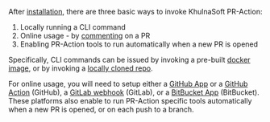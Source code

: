 
After [installation](https://pr-action.khulnasoft.com/installation/), there are three basic ways to invoke KhulnaSoft PR-Action:

1. Locally running a CLI command
2. Online usage - by [commenting](https://github.com/Pr-action/pr-action/pull/229#issuecomment-1695021901) on a PR
3. Enabling PR-Action tools to run automatically when a new PR is opened


Specifically, CLI commands can be issued by invoking a pre-built [docker image](https://pr-action.khulnasoft.com/installation/locally/#using-docker-image), or by invoking a [locally cloned repo](https://pr-action.khulnasoft.com/installation/locally/#run-from-source).

For online usage, you will need to setup either a [GitHub App](https://pr-action.khulnasoft.com/installation/github/#run-as-a-github-app) or a [GitHub Action](https://pr-action.khulnasoft.com/installation/github/#run-as-a-github-action) (GitHub), a [GitLab webhook](https://pr-action.khulnasoft.com/installation/gitlab/#run-a-gitlab-webhook-server) (GitLab), or a [BitBucket App](https://pr-action.khulnasoft.com/installation/bitbucket/#run-using-khulnasoft-hosted-bitbucket-app) (BitBucket).
These platforms also enable to run PR-Action specific tools automatically when a new PR is opened, or on each push to a branch.

